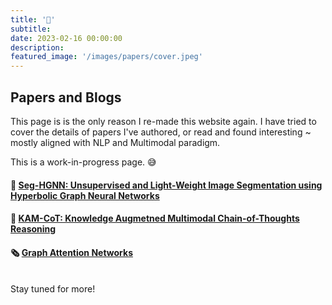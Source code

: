 ```yaml
---
title: '📑'
subtitle: 
date: 2023-02-16 00:00:00
description: 
featured_image: '/images/papers/cover.jpeg'
---
```


## Papers and Blogs

This page is is the only reason I re-made this website again.
I have tried to cover the details of papers I've authored, or read and found interesting ~ mostly aligned with NLP and Multimodal paradigm.

This is a work-in-progress page. 😅

#### 📄 [Seg-HGNN: Unsupervised and Light-Weight Image Segmentation using Hyperbolic Graph Neural Networks](https://arxiv.org/abs/2409.06589)

#### 📄 [KAM-CoT: Knowledge Augmetned Multimodal Chain-of-Thoughts Reasoning](https://arxiv.org/abs/2401.12863)

#### 🗞️ [Graph Attention Networks](/blog/graphs)
<br>
Stay tuned for more!